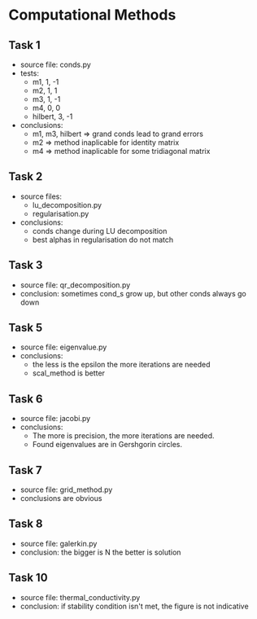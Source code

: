 # Computational Methods

## Task 1

- source file: conds.py
- tests:
	- m1, 1, -1
	- m2, 1, 1
	- m3, 1, -1
	- m4, 0, 0
	- hilbert, 3, -1
- conclusions:
	- m1, m3, hilbert => grand conds lead to grand errors
	- m2 => method inaplicable for identity matrix
	- m4 => method inaplicable for some tridiagonal matrix

## Task 2

- source files:
	- lu_decomposition.py
	- regularisation.py
- conclusions:
	- conds change during LU decomposition
	- best alphas in regularisation do not match

## Task 3

- source file: qr_decomposition.py
- conclusion: sometimes cond_s grow up, but other conds always go down

## Task 5

- source file: eigenvalue.py
- conclusions:
	- the less is the epsilon the more iterations are needed
	- scal_method is better

## Task 6

- source file: jacobi.py
- conclusions:
	- The more is precision, the more iterations are needed.
	- Found eigenvalues are in Gershgorin circles.

## Task 7

- source file: grid_method.py
- conclusions are obvious

## Task 8

- source file: galerkin.py
- conclusion: the bigger is N the better is solution

## Task 10

- source file: thermal_conductivity.py
- conclusion: if stability condition isn't met, the figure is not indicative
